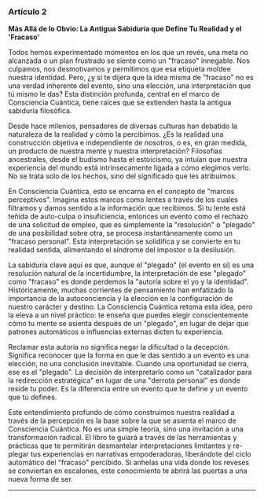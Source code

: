 ### Artículo 2
**Más Allá de lo Obvio: La Antigua Sabiduría que Define Tu Realidad y el 'Fracaso'**

Todos hemos experimentado momentos en los que un revés, una meta no alcanzada o un plan frustrado se siente como un "fracaso" innegable. Nos culpamos, nos desmotivamos y permitimos que esa etiqueta moldee nuestra identidad. Pero, ¿y si te dijera que la idea misma de "fracaso" no es una verdad inherente del evento, sino una elección, una interpretación que tú mismo le das? Esta distinción profunda, central en el marco de Consciencia Cuántica, tiene raíces que se extienden hasta la antigua sabiduría filosófica.

Desde hace milenios, pensadores de diversas culturas han debatido la naturaleza de la realidad y cómo la percibimos. ¿Es la realidad una construcción objetiva e independiente de nosotros, o es, en gran medida, un producto de nuestra mente y nuestra interpretación? Filosofías ancestrales, desde el budismo hasta el estoicismo, ya intuían que nuestra experiencia del mundo está intrínsecamente ligada a cómo elegimos verlo. No se trata solo de los hechos, sino del significado que les atribuimos.

En Consciencia Cuántica, esto se encarna en el concepto de "marcos perceptivos". Imagina estos marcos como lentes a través de los cuales filtramos y damos sentido a la información que recibimos. Si tu lente está teñida de auto-culpa o insuficiencia, entonces un evento como el rechazo de una solicitud de empleo, que es simplemente la "resolución" o "plegado" de una posibilidad sobre otra, se procesa instantáneamente como un "fracaso personal". Esta interpretación se solidifica y se convierte en tu realidad sentida, alimentando el síndrome del impostor o la desilusión.

La sabiduría clave aquí es que, aunque el "plegado" (el evento en sí) es una resolución natural de la incertidumbre, la interpretación de ese "plegado" como "fracaso" es donde perdemos la "autoría sobre el yo y la identidad". Históricamente, muchas corrientes de pensamiento han enfatizado la importancia de la autoconciencia y la elección en la configuración de nuestro carácter y destino. La Consciencia Cuántica retoma esta idea, pero la eleva a un nivel práctico: te enseña que puedes elegir conscientemente cómo tu mente se asienta después de un "plegado", en lugar de dejar que patrones automáticos o influencias externas dicten tu experiencia.

Reclamar esta autoría no significa negar la dificultad o la decepción. Significa reconocer que la forma en que le das sentido a un evento es una elección, no una conclusión inevitable. Cuando una oportunidad se cierra, ese es el "plegado". La decisión de interpretarlo como un "catalizador para la redirección estratégica" en lugar de una "derrota personal" es donde reside tu poder. Es la diferencia entre un evento que te define y un evento que tú defines.

Este entendimiento profundo de cómo construimos nuestra realidad a través de la percepción es la base sobre la que se asienta el marco de Consciencia Cuántica. No es una simple teoría, sino una invitación a una transformación radical. El libro te guiará a través de las herramientas y prácticas que te permitirán desmantelar interpretaciones limitantes y re-plegar tus experiencias en narrativas empoderadoras, liberándote del ciclo automático del "fracaso" percibido. Si anhelas una vida donde los reveses se conviertan en escalones, este conocimiento te abrirá las puertas a una nueva forma de ser.

---